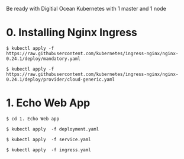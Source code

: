 Be ready with Digitial Ocean Kubernetes with 1 master and 1 node

# 0. Installing Nginx Ingress

`$ kubectl apply -f https://raw.githubusercontent.com/kubernetes/ingress-nginx/nginx-0.24.1/deploy/mandatory.yaml`

`$ kubectl apply -f https://raw.githubusercontent.com/kubernetes/ingress-nginx/nginx-0.24.1/deploy/provider/cloud-generic.yaml`


# 1. Echo Web App

`$ cd 1. Echo Web app`

`$ kubectl apply  -f deployment.yaml`

`$ kubectl apply  -f service.yaml`

`$ kubectl apply  -f ingress.yaml`



